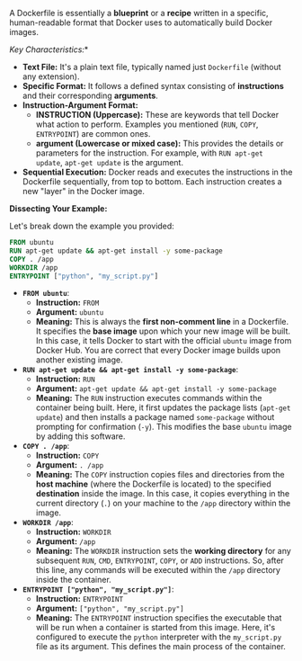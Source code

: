 A Dockerfile is essentially a **blueprint** or a **recipe** written in a specific, human-readable format that Docker uses to automatically build Docker images. 

*Key Characteristics:**

* **Text File:** It's a plain text file, typically named just `Dockerfile` (without any extension).
* **Specific Format:** It follows a defined syntax consisting of **instructions** and their corresponding **arguments**.
* **Instruction-Argument Format:**
    * **INSTRUCTION (Uppercase):** These are keywords that tell Docker what action to perform. Examples you mentioned (`RUN`, `COPY`, `ENTRYPOINT`) are common ones.
    * **argument (Lowercase or mixed case):** This provides the details or parameters for the instruction. For example, with `RUN apt-get update`, `apt-get update` is the argument.
* **Sequential Execution:** Docker reads and executes the instructions in the Dockerfile sequentially, from top to bottom. Each instruction creates a new "layer" in the Docker image.

**Dissecting Your Example:**

Let's break down the example you provided:

```dockerfile
FROM ubuntu
RUN apt-get update && apt-get install -y some-package
COPY . /app
WORKDIR /app
ENTRYPOINT ["python", "my_script.py"]
```

* **`FROM ubuntu`**:
    * **Instruction:** `FROM`
    * **Argument:** `ubuntu`
    * **Meaning:** This is always the **first non-comment line** in a Dockerfile. It specifies the **base image** upon which your new image will be built. In this case, it tells Docker to start with the official `ubuntu` image from Docker Hub. You are correct that every Docker image builds upon another existing image.
* **`RUN apt-get update && apt-get install -y some-package`**:
    * **Instruction:** `RUN`
    * **Argument:** `apt-get update && apt-get install -y some-package`
    * **Meaning:** The `RUN` instruction executes commands within the container being built. Here, it first updates the package lists (`apt-get update`) and then installs a package named `some-package` without prompting for confirmation (`-y`). This modifies the base `ubuntu` image by adding this software.
* **`COPY . /app`**:
    * **Instruction:** `COPY`
    * **Argument:** `. /app`
    * **Meaning:** The `COPY` instruction copies files and directories from the **host machine** (where the Dockerfile is located) to the specified **destination** inside the image. In this case, it copies everything in the current directory (`.`) on your machine to the `/app` directory within the image.
* **`WORKDIR /app`**:
    * **Instruction:** `WORKDIR`
    * **Argument:** `/app`
    * **Meaning:** The `WORKDIR` instruction sets the **working directory** for any subsequent `RUN`, `CMD`, `ENTRYPOINT`, `COPY`, or `ADD` instructions. So, after this line, any commands will be executed within the `/app` directory inside the container.
* **`ENTRYPOINT ["python", "my_script.py"]`**:
    * **Instruction:** `ENTRYPOINT`
    * **Argument:** `["python", "my_script.py"]`
    * **Meaning:** The `ENTRYPOINT` instruction specifies the executable that will be run when a container is started from this image. Here, it's configured to execute the `python` interpreter with the `my_script.py` file as its argument. This defines the main process of the container.
